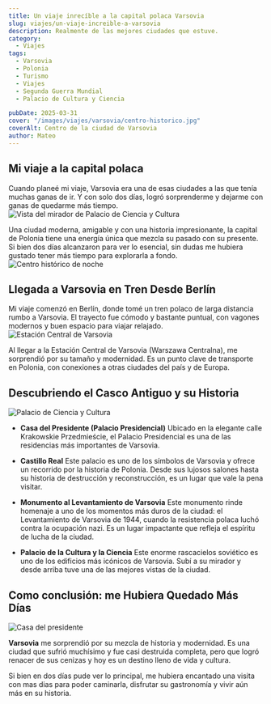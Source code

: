```yaml
---
title: Un viaje inrecíble a la capital polaca Varsovia
slug: viajes/un-viaje-increible-a-varsovia
description: Realmente de las mejores ciudades que estuve.
category:
  - Viajes
tags:
  - Varsovia
  - Polonia 
  - Turismo
  - Viajes
  - Segunda Guerra Mundial
  - Palacio de Cultura y Ciencia

pubDate: 2025-03-31
cover: "/images/viajes/varsovia/centro-historico.jpg"
coverAlt: Centro de la ciudad de Varsovia
author: Mateo 
---
```


## Mi viaje a la capital polaca

Cuando planeé mi viaje, Varsovia era una de esas ciudades a las que tenía muchas ganas de ir. Y con solo dos días, logró sorprenderme y dejarme con ganas de quedarme más tiempo.
<img src="/images/viajes/varsovia/mirador-downtown.jpg" alt="Vista del mirador de Palacio de Ciencia y Cultura">

Una ciudad moderna, amigable y con una historia impresionante, la capital de Polonia tiene una energía única que mezcla su pasado con su presente. Si bien dos días alcanzaron para ver lo esencial, sin dudas me hubiera gustado tener más tiempo para explorarla a fondo.
<img src="/images/viajes/varsovia/varsovia-noche.jpg" alt="Centro histórico de noche">


## Llegada a Varsovia en Tren Desde Berlín 

Mi viaje comenzó en Berlín, donde tomé un tren polaco de larga distancia rumbo a Varsovia. El trayecto fue cómodo y bastante puntual, con vagones modernos y buen espacio para viajar relajado.
<img src="/images/viajes/varsovia/estacion-trenes.jpg" alt="Estación Central de Varsovia">

Al llegar a la Estación Central de Varsovia (Warszawa Centralna), me sorprendió por su tamaño y modernidad. Es un punto clave de transporte en Polonia, con conexiones a otras ciudades del país y de Europa.

## Descubriendo el Casco Antiguo y su Historia
<img src="/images/viajes/varsovia/palacio-de-cultura.jpg" alt="Palacio de Ciencia y Cultura">

* **Casa del Presidente (Palacio Presidencial)**
Ubicado en la elegante calle Krakowskie Przedmieście, el Palacio Presidencial es una de las residencias más importantes de Varsovia. 

* **Castillo Real**
Este palacio es uno de los símbolos de Varsovia y ofrece un recorrido por la historia de Polonia. Desde sus lujosos salones hasta su historia de destrucción y reconstrucción, es un lugar que vale la pena visitar.

* **Monumento al Levantamiento de Varsovia**
Este monumento rinde homenaje a uno de los momentos más duros de la ciudad: el Levantamiento de Varsovia de 1944, cuando la resistencia polaca luchó contra la ocupación nazi. Es un lugar impactante que refleja el espíritu de lucha de la ciudad.

* **Palacio de la Cultura y la Ciencia**
Este enorme rascacielos soviético es uno de los edificios más icónicos de Varsovia. Subí a su mirador y desde arriba tuve una de las mejores vistas de la ciudad.

## Como conclusión: me Hubiera Quedado Más Días
<img src="/images/viajes/varsovia/casa-presidente-dia.jpg" alt="Casa del presidente">

**Varsovia** me sorprendió por su mezcla de historia y modernidad. Es una ciudad que sufrió muchísimo y fue casi destruida completa, pero que logró renacer de sus cenizas y hoy es un destino lleno de vida y cultura.

Si bien en dos días pude ver lo principal, me hubiera encantado una visita con mas dias para poder caminarla, disfrutar su gastronomía y vivir aún más en su historia.